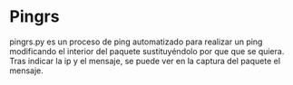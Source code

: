 # Pingrs
pingrs.py es un proceso de ping automatizado para realizar un ping modificando el interior del paquete sustituyéndolo por que que se quiera.
Tras indicar la ip y el mensaje, se puede ver en la captura del paquete el mensaje.
